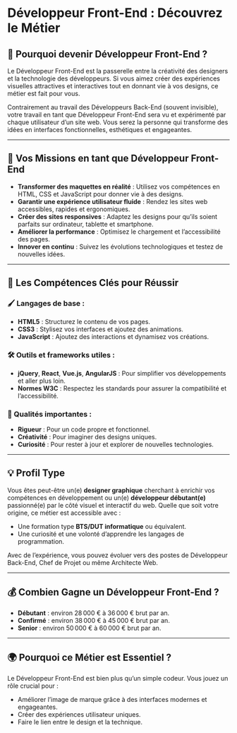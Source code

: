 
# Développeur Front-End : Découvrez le Métier

## 🌟 Pourquoi devenir Développeur Front-End ?
Le Développeur Front-End est la passerelle entre la créativité des designers et la technologie des développeurs. Si vous aimez créer des expériences visuelles attractives et interactives tout en donnant vie à vos designs, ce métier est fait pour vous.

Contrairement au travail des Développeurs Back-End (souvent invisible), votre travail en tant que Développeur Front-End sera vu et expérimenté par chaque utilisateur d’un site web. Vous serez la personne qui transforme des idées en interfaces fonctionnelles, esthétiques et engageantes.

---

## 🎯 Vos Missions en tant que Développeur Front-End
- **Transformer des maquettes en réalité** : Utilisez vos compétences en HTML, CSS et JavaScript pour donner vie à des designs.
- **Garantir une expérience utilisateur fluide** : Rendez les sites web accessibles, rapides et ergonomiques.
- **Créer des sites responsives** : Adaptez les designs pour qu’ils soient parfaits sur ordinateur, tablette et smartphone.
- **Améliorer la performance** : Optimisez le chargement et l’accessibilité des pages.
- **Innover en continu** : Suivez les évolutions technologiques et testez de nouvelles idées.

---

## 🚀 Les Compétences Clés pour Réussir
### 🖌️ Langages de base :
- **HTML5** : Structurez le contenu de vos pages.
- **CSS3** : Stylisez vos interfaces et ajoutez des animations.
- **JavaScript** : Ajoutez des interactions et dynamisez vos créations.

### 🛠️ Outils et frameworks utiles :
- **jQuery**, **React**, **Vue.js**, **AngularJS** : Pour simplifier vos développements et aller plus loin.
- **Normes W3C** : Respectez les standards pour assurer la compatibilité et l’accessibilité.

### 🧠 Qualités importantes :
- **Rigueur** : Pour un code propre et fonctionnel.
- **Créativité** : Pour imaginer des designs uniques.
- **Curiosité** : Pour rester à jour et explorer de nouvelles technologies.

---

## 💡 Profil Type
Vous êtes peut-être un(e) **designer graphique** cherchant à enrichir vos compétences en développement ou un(e) **développeur débutant(e)** passionné(e) par le côté visuel et interactif du web. Quelle que soit votre origine, ce métier est accessible avec :
- Une formation type **BTS/DUT informatique** ou équivalent.
- Une curiosité et une volonté d’apprendre les langages de programmation.

Avec de l’expérience, vous pouvez évoluer vers des postes de Développeur Back-End, Chef de Projet ou même Architecte Web.

---

## 💰 Combien Gagne un Développeur Front-End ?
- **Débutant** : environ 28 000 € à 36 000 € brut par an.
- **Confirmé** : environ 38 000 € à 45 000 € brut par an.
- **Senior** : environ 50 000 € à 60 000 € brut par an.

---

## 🌍 Pourquoi ce Métier est Essentiel ?
Le Développeur Front-End est bien plus qu’un simple codeur. Vous jouez un rôle crucial pour :
- Améliorer l’image de marque grâce à des interfaces modernes et engageantes.
- Créer des expériences utilisateur uniques.
- Faire le lien entre le design et la technique.
